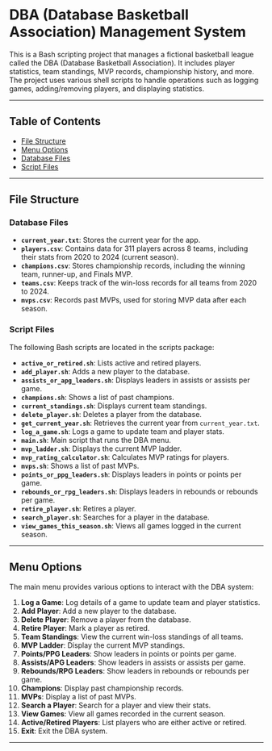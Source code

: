 # DBA (Database Basketball Association) Management System

This is a Bash scripting project that manages a fictional basketball league called the DBA (Database Basketball Association). It includes player statistics, team standings, MVP records, championship history, and more. The project uses various shell scripts to handle operations such as logging games, adding/removing players, and displaying statistics.

---

## Table of Contents
- [File Structure](#file-structure)
- [Menu Options](#menu-options)
- [Database Files](#database-files)
- [Script Files](#script-files)

---

## File Structure

### Database Files
- **`current_year.txt`**: Stores the current year for the app.
- **`players.csv`**: Contains data for 311 players across 8 teams, including their stats from 2020 to 2024 (current season).
- **`champions.csv`**: Stores championship records, including the winning team, runner-up, and Finals MVP.
- **`teams.csv`**: Keeps track of the win-loss records for all teams from 2020 to 2024.
- **`mvps.csv`**: Records past MVPs, used for storing MVP data after each season.

### Script Files
The following Bash scripts are located in the scripts package:
- **`active_or_retired.sh`**: Lists active and retired players.
- **`add_player.sh`**: Adds a new player to the database.
- **`assists_or_apg_leaders.sh`**: Displays leaders in assists or assists per game.
- **`champions.sh`**: Shows a list of past champions.
- **`current_standings.sh`**: Displays current team standings.
- **`delete_player.sh`**: Deletes a player from the database.
- **`get_current_year.sh`**: Retrieves the current year from `current_year.txt`.
- **`log_a_game.sh`**: Logs a game to update team and player stats.
- **`main.sh`**: Main script that runs the DBA menu.
- **`mvp_ladder.sh`**: Displays the current MVP ladder.
- **`mvp_rating_calculator.sh`**: Calculates MVP ratings for players.
- **`mvps.sh`**: Shows a list of past MVPs.
- **`points_or_ppg_leaders.sh`**: Displays leaders in points or points per game.
- **`rebounds_or_rpg_leaders.sh`**: Displays leaders in rebounds or rebounds per game.
- **`retire_player.sh`**: Retires a player.
- **`search_player.sh`**: Searches for a player in the database.
- **`view_games_this_season.sh`**: Views all games logged in the current season.

---

## Menu Options

The main menu provides various options to interact with the DBA system:

1. **Log a Game**: Log details of a game to update team and player statistics.
2. **Add Player**: Add a new player to the database.
3. **Delete Player**: Remove a player from the database.
4. **Retire Player**: Mark a player as retired.
5. **Team Standings**: View the current win-loss standings of all teams.
6. **MVP Ladder**: Display the current MVP standings.
7. **Points/PPG Leaders**: Show leaders in points or points per game.
8. **Assists/APG Leaders**: Show leaders in assists or assists per game.
9. **Rebounds/RPG Leaders**: Show leaders in rebounds or rebounds per game.
10. **Champions**: Display past championship records.
11. **MVPs**: Display a list of past MVPs.
12. **Search a Player**: Search for a player and view their stats.
13. **View Games**: View all games recorded in the current season.
14. **Active/Retired Players**: List players who are either active or retired.
15. **Exit**: Exit the DBA system.

---
